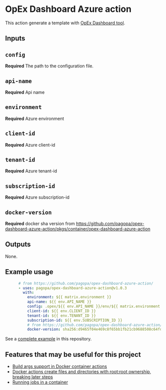 # OpEx Dashboard Azure action

This action generate a template with [OpEx Dashboard tool](https://github.com/pagopa/opex-dashboard).

## Inputs

## `config`

**Required** The path to the configuration file.

## `api-name`

**Required** Api name

## `environment`

**Required** Azure environment

## `client-id`

**Required** Azure client-id

## `tenant-id`

**Required** Azure tenant-id

## `subscription-id`

**Required** Azure subscription-id

## `docker-version`

**Required** docker sha version from https://github.com/pagopa/opex-dashboard-azure-action/pkgs/container/opex-dashboard-azure-action

## Outputs

None.

## Example usage

```yaml
      # from https://github.com/pagopa/opex-dashboard-azure-action/
      - uses: pagopa/opex-dashboard-azure-action@v1.0.3
        with:
          environment: ${{ matrix.environment }}
          api-name: ${{ env.API_NAME }}
          config: .opex/${{ env.API_NAME }}/env/${{ matrix.environment }}/config.yaml
          client-id: ${{ env.CLIENT_ID }}
          tenant-id: ${{ env.TENANT_ID }}
          subscription-id: ${{ env.SUBSCRIPTION_ID }}
          # from https://github.com/pagopa/opex-dashboard-azure-action/pkgs/container/opex-dashboard-azure-action
          docker-version: sha256:d9465f04e469c8f65bb1fb21cb9688508c64fda75495f552e858fb5a9580be90
```

See a [complete example](.github/workflows/reflect.yml) in this repository.

## Features that may be useful for this project

- [Build args support in Docker container actions](https://github.com/orgs/community/discussions/25241)
- [Docker actions create files and directories with root:root ownership, breaking later steps](https://github.com/actions/runner/issues/1282)
- [Running jobs in a container](https://docs.github.com/en/actions/using-jobs/running-jobs-in-a-container)
